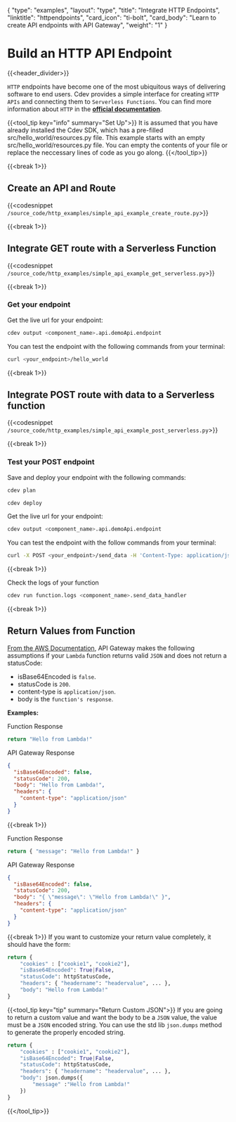 {
    "type": "examples",
    "layout": "type",
    "title": "Integrate HTTP Endpoints",
    "linktitle": "httpendpoints",
    "card_icon": "ti-bolt",
    "card_body": "Learn to create API endpoints with API Gateway",
    "weight": "1"
}

# Build an HTTP API Endpoint
{{<header_divider>}}

`HTTP` endpoints have become one of the most ubiquitous ways of delivering software to end users. Cdev provides a simple interface for creating `HTTP APIs` and connecting them to `Serverless Functions`. You can find more information about `HTTP` in the **[official documentation](https://httpwg.org/)**.

{{<tool_tip key="info" summary="Set Up">}}
It is assumed that you have already installed the Cdev SDK, which has a pre-filled src/hello_world/resources.py file. This example starts with an empty src/hello_world/resources.py file. You can empty the contents of your file or replace the neccessary lines of code as you go along.
{{</tool_tip>}}

{{<break 1>}}
## Create an API and Route
{{<codesnippet `/source_code/http_examples/simple_api_example_create_route.py`>}}


{{<break 1>}}
## Integrate GET route with a Serverless Function
{{<codesnippet `/source_code/http_examples/simple_api_example_get_serverless.py`>}}


{{<break 1>}}
### Get your endpoint
Get the live url for your endpoint:
```bash
cdev output <component_name>.api.demoApi.endpoint
```

You can test the endpoint with the following commands from your terminal:
```bash
curl <your_endpoint>/hello_world
```

{{<break 1>}}
## Integrate POST route with data to a Serverless function
{{<codesnippet `/source_code/http_examples/simple_api_example_post_serverless.py`>}}


{{<break 1>}}
### Test your POST endpoint
Save and deploy your endpoint with the following commands:
```bash
cdev plan
```
```bash
cdev deploy
```
Get the live url for your endpoint:
```bash
cdev output <component_name>.api.demoApi.endpoint
```

You can test the endpoint with the follow commands from your terminal:
```bash
curl -X POST <your_endpoint>/send_data -H 'Content-Type: application/json' -d "{\"login\":\"my_login\"}"
```

{{<break 1>}}


Check the logs of your function
```bash
cdev run function.logs <component_name>.send_data_handler
```


{{<break 1>}}

## Return Values from Function
[From the AWS Documentation](https://docs.aws.amazon.com/apigateway/latest/developerguide/http-api-develop-integrations-lambda.html#http-api-develop-integrations-lambda.response), API Gateway makes the following assumptions if your `Lambda` function returns valid `JSON` and does not return a statusCode:

- isBase64Encoded is `false`.
- statusCode is `200`.
- content-type is `application/json`. 
- body is the `function's response`.

**Examples:**

Function Response
```python 
return "Hello from Lambda!"
```

API Gateway Response
```json
{
  "isBase64Encoded": false,
  "statusCode": 200,
  "body": "Hello from Lambda!",
  "headers": {
    "content-type": "application/json"
  }
}
```

{{<break 1>}}

Function Response
```python
return { "message": "Hello from Lambda!" }
```

API Gateway Response
```json
{
  "isBase64Encoded": false,
  "statusCode": 200,
  "body": "{ \"message\": \"Hello from Lambda!\" }",
  "headers": {
    "content-type": "application/json"
  }
}
```
{{<break 1>}}
If you want to customize your return value completely, it should have the form:
```python
return {
    "cookies" : ["cookie1", "cookie2"],
    "isBase64Encoded": True|False,
    "statusCode": httpStatusCode,
    "headers": { "headername": "headervalue", ... },
    "body": "Hello from Lambda!"
}
```

{{<tool_tip key="tip" summary="Return Custom JSON">}}
If you are going to return a custom value and want the body to be a `JSON` value, the value must be a `JSON` encoded string. You can use the std lib `json.dumps` method to generate the properly encoded string.

```python
return {
    "cookies" : ["cookie1", "cookie2"],
    "isBase64Encoded": True|False,
    "statusCode": httpStatusCode,
    "headers": { "headername": "headervalue", ... },
    "body": json.dumps({
        "message" :"Hello from Lambda!"
    })
}
```


{{</tool_tip>}}
